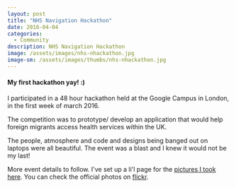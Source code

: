 ```yaml
---
layout: post
title: "NHS Navigation Hackathon"
date: 2016-04-04
categories:
  - Community
description: NHS Navigation Hackathon
image: /assets/images/nhs-nhackathon.jpg
image-sm: /assets/images/thumbs/nhs-nhackathon.jpg 
---
```

#### My first hackathon yay! :)

I participated in a 48 hour hackathon held at the Google Campus in London, in the first week of march 2016.

The competition was to prototype/ develop an application that would help foreign migrants access health services within the UK.

The people, atmosphere and code and designs being banged out on laptops were all beautiful.
The event was a blast and I knew it would not be my last!

More event details to follow.
I've set up a li'l page for the [pictures I took here](http://great.gallery).
You can check the official photos on [flickr](https://www.flickr.com/photos/danielbayley80/albums/72157663156249483 "Official Photos").
